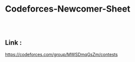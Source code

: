 # Codeforces-Newcomer-Sheet

<br/>
<br/>

## Link :
https://codeforces.com/group/MWSDmqGsZm/contests
